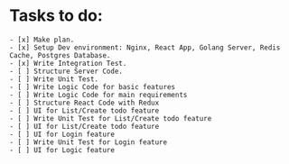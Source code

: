 # **Tasks to do**:
    - [x] Make plan.
    - [x] Setup Dev environment: Nginx, React App, Golang Server, Redis Cache, Postgres Database.
    - [x] Write Integration Test.
    - [ ] Structure Server Code. 
    - [ ] Write Unit Test.
    - [ ] Write Logic Code for basic features
    - [ ] Write Logic Code for main requirements
    - [ ] Structure React Code with Redux
    - [ ] UI for List/Create todo feature
    - [ ] Write Unit Test for List/Create todo feature
    - [ ] UI for List/Create todo feature
    - [ ] UI for Login feature
    - [ ] Write Unit Test for Login feature
    - [ ] UI for Logic feature
